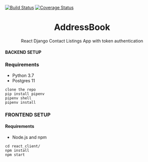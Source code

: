 [![Build Status](https://travis-ci.org/CryceTruly/address_book.svg?branch=develop)](https://travis-ci.org/CryceTruly/address_book)
[![Coverage Status](https://coveralls.io/repos/github/CryceTruly/django-auth-api/badge.svg?branch=develop)](https://coveralls.io/github/CryceTruly/django-auth-api?branch=develop)

<p align="center">
  <h1 align="center">AddressBook</h1>
  <p align="center">React Django Contact Listings App with token authentication</p>
</p>

#### BACKEND SETUP

### Requirements

- Python 3.7
- Postgres 11

```
clone the repo
pip install pipenv
pipenv shell
pipenv install
```

### FRONTEND SETUP

#### Requirements

- Node.js and npm

```
cd react_client/
npm install
npm start

```

